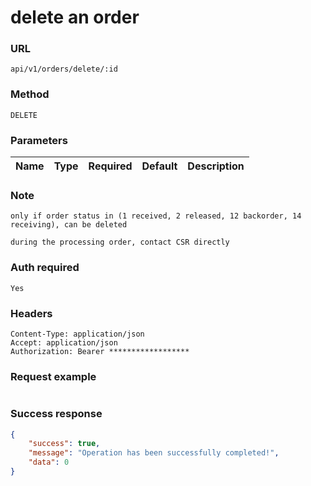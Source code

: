 # delete an order

### URL

```text
api/v1/orders/delete/:id
```

### Method

```text
DELETE
```

### Parameters

| Name                           | Type    | Required | Default | Description |
|--------------------------------|---------|----------|---------|-------------|


### Note
```text
only if order status in (1 received, 2 released, 12 backorder, 14 receiving), can be deleted

during the processing order, contact CSR directly
```

### Auth required

```text
Yes
```

### Headers

```text
Content-Type: application/json
Accept: application/json
Authorization: Bearer ******************
```

### Request example

```json

```

### Success response

```json
{
    "success": true,
    "message": "Operation has been successfully completed!",
    "data": 0
}
```